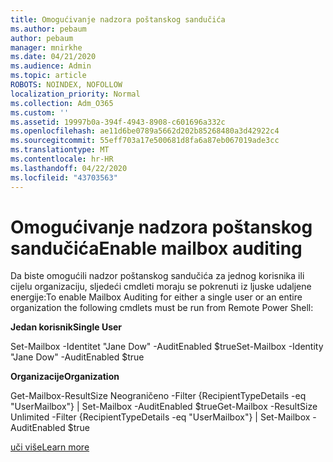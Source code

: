```yaml
---
title: Omogućivanje nadzora poštanskog sandučića
ms.author: pebaum
author: pebaum
manager: mnirkhe
ms.date: 04/21/2020
ms.audience: Admin
ms.topic: article
ROBOTS: NOINDEX, NOFOLLOW
localization_priority: Normal
ms.collection: Adm_O365
ms.custom: ''
ms.assetid: 19997b0a-394f-4943-8908-c601696a332c
ms.openlocfilehash: ae11d6be0789a5662d202b85268480a3d42922c4
ms.sourcegitcommit: 55eff703a17e500681d8fa6a87eb067019ade3cc
ms.translationtype: MT
ms.contentlocale: hr-HR
ms.lasthandoff: 04/22/2020
ms.locfileid: "43703563"
---
```

# <a name="enable-mailbox-auditing"></a><span data-ttu-id="0b6e9-102">Omogućivanje nadzora poštanskog sandučića</span><span class="sxs-lookup"><span data-stu-id="0b6e9-102">Enable mailbox auditing</span></span>

<span data-ttu-id="0b6e9-103">Da biste omogućili nadzor poštanskog sandučića za jednog korisnika ili cijelu organizaciju, sljedeći cmdleti moraju se pokrenuti iz ljuske udaljene energije:</span><span class="sxs-lookup"><span data-stu-id="0b6e9-103">To enable Mailbox Auditing for either a single user or an entire organization the following cmdlets must be run from Remote Power Shell:</span></span>
  
 <span data-ttu-id="0b6e9-104">**Jedan korisnik**</span><span class="sxs-lookup"><span data-stu-id="0b6e9-104">**Single User**</span></span>
  
<span data-ttu-id="0b6e9-105">Set-Mailbox -Identitet "Jane Dow" -AuditEnabled $true</span><span class="sxs-lookup"><span data-stu-id="0b6e9-105">Set-Mailbox -Identity "Jane Dow" -AuditEnabled $true</span></span>
  
 <span data-ttu-id="0b6e9-106">**Organizacije**</span><span class="sxs-lookup"><span data-stu-id="0b6e9-106">**Organization**</span></span>
  
<span data-ttu-id="0b6e9-107">Get-Mailbox-ResultSize Neograničeno -Filter {RecipientTypeDetails -eq "UserMailbox"} | Set-Mailbox -AuditEnabled $true</span><span class="sxs-lookup"><span data-stu-id="0b6e9-107">Get-Mailbox -ResultSize Unlimited -Filter {RecipientTypeDetails -eq "UserMailbox"} | Set-Mailbox -AuditEnabled $true</span></span>
  
[<span data-ttu-id="0b6e9-108">uči više</span><span class="sxs-lookup"><span data-stu-id="0b6e9-108">Learn more</span></span>](https://docs.microsoft.com/office365/securitycompliance/enable-mailbox-auditing)
  

